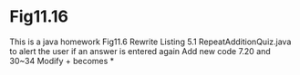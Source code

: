 # Fig11.16
This is a java homework Fig11.6
Rewrite Listing 5.1 RepeatAdditionQuiz.java to alert the user if an answer is entered again
Add new code 7.20 and 30~34
Modify + becomes *
